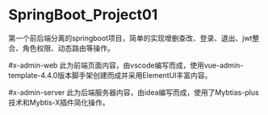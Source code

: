 # SpringBoot_Project01
第一个前后端分离的springboot项目，简单的实现增删查改、登录、退出、jwt整合、角色权限、动态路由等操作。

#x-admin-web 
此为前端页面内容，由vscode编写而成，使用vue-admin-template-4.4.0版本脚手架创建而成并采用ElementUI丰富内容。

#x-admin-server
此为后端服务器内容，由idea编写而成，使用了Mybtias-plus技术和Mybtis-X插件简化操作。

